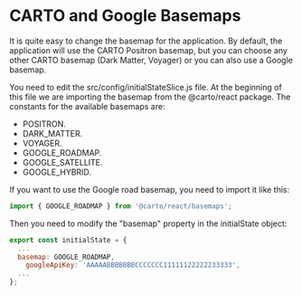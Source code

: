 # CARTO and Google Basemaps

It is quite easy to change the basemap for the application. By default, the application will use the CARTO Positron basemap, but you can choose any other CARTO basemap (Dark Matter, Voyager) or you can also use a Google basemap.

You need to edit the src/config/initialStateSlice.js file. At the beginning of this file we are importing the basemap from the @carto/react package. The constants for the available basemaps are:

- POSITRON.
- DARK_MATTER.
- VOYAGER.
- GOOGLE_ROADMAP.
- GOOGLE_SATELLITE.
- GOOGLE_HYBRID.

If you want to use the Google road basemap, you need to import it like this:

```javascript
import { GOOGLE_ROADMAP } from '@carto/react/basemaps';
```

Then you need to modify the "basemap" property in the initialState object:

```javascript
export const initialState = {
  ...
  basemap: GOOGLE_ROADMAP,
    googleApiKey: 'AAAAABBBBBBBCCCCCCC11111122222233333',
  ...
};
```

